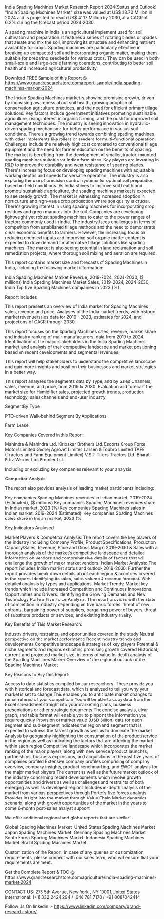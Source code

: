 India Spading Machines Market Research Report 2024(Status and Outlook)
"India Spading Machines Market" size was valued at US$ 28.70 Million in 2024 and is projected to reach US$ 41.17 Million by 2030, at a CAGR of 6.2% during the forecast period 2024-2030.

A spading machine in India is an agricultural implement used for soil cultivation and preparation. It features a series of rotating blades or spades that aerate and mix the soil, improving its structure and enhancing nutrient availability for crops. Spading machines are particularly effective in breaking up compacted soil and incorporating organic matter, making them suitable for preparing seedbeds for various crops. They can be used in both small-scale and large-scale farming operations, contributing to better soil health and increased agricultural productivity.

Download FREE Sample of this Report @ https://www.grandresearchstore.com/report-sample/india-spading-machines-market-2024

The Indian Spading Machines market is showing promising growth, driven by increasing awareness about soil health, growing adoption of conservation agriculture practices, and the need for efficient primary tillage solutions. Key factors include government initiatives promoting sustainable agriculture, rising interest in organic farming, and the push for improved soil management techniques. The industry is seeing innovation in hydraulic-driven spading mechanisms for better performance in various soil conditions. There's a growing trend towards combining spading machines with other implements like rollers or seeders for multi-functional operation. Challenges include the relatively high cost compared to conventional tillage equipment and the need for farmer education on the benefits of spading. The market is benefiting from the development of smaller, tractor-mounted spading machines suitable for Indian farm sizes. Key players are investing in R&D to improve the durability and wear resistance of spading blades. There's increasing focus on developing spading machines with adjustable working depths and speeds for versatile operation. The industry is also exploring the use of precision control systems for optimal soil preparation based on field conditions. As India strives to improve soil health and promote sustainable agriculture, the spading machines market is expected to see steady growth. The market is witnessing increased adoption in horticulture and high-value crop production where soil quality is crucial. There's growing interest in using spading machines for incorporating crop residues and green manures into the soil. Companies are developing lightweight yet robust spading machines to cater to the power ranges of tractors commonly used in India. The industry faces challenges in terms of competition from established tillage methods and the need to demonstrate clear economic benefits to farmers. However, the increasing focus on reducing chemical inputs and improving soil organic matter content is expected to drive demand for alternative tillage solutions like spading machines. The market is also seeing potential in land reclamation and soil remediation projects, where thorough soil mixing and aeration are required.

This report contains market size and forecasts of Spading Machines in India, including the following market information:

India Spading Machines Market Revenue, 2019-2024, 2024-2030, ($ millions)
India Spading Machines Market Sales, 2019-2024, 2024-2030,
India Top five Spading Machines companies in 2023 (%)

Report Includes

This report presents an overview of India market for Spading Machines , sales, revenue and price. Analyses of the India market trends, with historic market revenue/sales data for 2019 - 2023, estimates for 2024, and projections of CAGR through 2030.

This report focuses on the Spading Machines sales, revenue, market share and industry ranking of main manufacturers, data from 2019 to 2024. Identification of the major stakeholders in the India Spading Machines market, and analysis of their competitive landscape and market positioning based on recent developments and segmental revenues.

This report will help stakeholders to understand the competitive landscape and gain more insights and position their businesses and market strategies in a better way.

This report analyzes the segments data by Type, and by Sales Channels, sales, revenue, and price, from 2019 to 2030. Evaluation and forecast the market size for Humidifier sales, projected growth trends, production technology, sales channels and end-user industry.

SegmentBy Type

PTO-driven
Walk-behind
Segment By Applications

Farm
Lease

Key Companies Covered in this Report:

Mahindra & Mahindra Ltd.
Kirloskar Brothers Ltd.
Escorts Group
Force Motors Limited
Godrej Agrovet Limited
Larsen & Toubro Limited
TAFE (Tractors and Farm Equipment Limited)
V.S.T Tillers Tractors Ltd.
Bharat Fritz Werner Ltd.
Premier Ltd.

Including or excluding key companies relevant to your analysis.

Competitor Analysis

The report also provides analysis of leading market participants including:

Key companies Spading Machines revenues in Indian market, 2019-2024 (Estimated), ($ millions)
Key companies Spading Machines revenues share in Indian market, 2023 (%)
Key companies Spading Machines sales in Indian market, 2019-2024 (Estimated),
Key companies Spading Machines sales share in Indian market, 2023 (%)

Key Indicators Analysed

Market Players & Competitor Analysis: The report covers the key players of the industry including Company Profile, Product Specifications, Production Capacity/Sales, Revenue, Price and Gross Margin 2019-2030 & Sales with a thorough analysis of the market’s competitive landscape and detailed information on vendors and comprehensive details of factors that will challenge the growth of major market vendors.
Indian Market Analysis: The report includes Indian market status and outlook 2019-2030. Further the report provides break down details about each region & countries covered in the report. Identifying its sales, sales volume & revenue forecast. With detailed analysis by types and applications.
Market Trends: Market key trends which include Increased Competition and Continuous Innovations.
Opportunities and Drivers: Identifying the Growing Demands and New Technology
Porters Five Force Analysis: The report provides with the state of competition in industry depending on five basic forces: threat of new entrants, bargaining power of suppliers, bargaining power of buyers, threat of substitute products or services, and existing industry rivalry.

Key Benefits of This Market Research:

Industry drivers, restraints, and opportunities covered in the study
Neutral perspective on the market performance
Recent industry trends and developments
Competitive landscape & strategies of key players
Potential & niche segments and regions exhibiting promising growth covered
Historical, current, and projected market size, in terms of value
In-depth analysis of the Spading Machines Market
Overview of the regional outlook of the Spading Machines Market

Key Reasons to Buy this Report:

Access to date statistics compiled by our researchers. These provide you with historical and forecast data, which is analyzed to tell you why your market is set to change
This enables you to anticipate market changes to remain ahead of your competitors
You will be able to copy data from the Excel spreadsheet straight into your marketing plans, business presentations or other strategic documents
The concise analysis, clear graph, and table format will enable you to pinpoint the information you require quickly
Provision of market value (USD Billion) data for each segment and sub-segment
Indicates the region and segment that is expected to witness the fastest growth as well as to dominate the market
Analysis by geography highlighting the consumption of the product/service in the region as well as indicating the factors that are affecting the market within each region
Competitive landscape which incorporates the market ranking of the major players, along with new service/product launches, partnerships, business expansions, and acquisitions in the past five years of companies profiled
Extensive company profiles comprising of company overview, company insights, product benchmarking, and SWOT analysis for the major market players
The current as well as the future market outlook of the industry concerning recent developments which involve growth opportunities and drivers as well as challenges and restraints of both emerging as well as developed regions
Includes in-depth analysis of the market from various perspectives through Porter’s five forces analysis
Provides insight into the market through Value Chain
Market dynamics scenario, along with growth opportunities of the market in the years to come
6-month post-sales analyst support

We offer additional regional and global reports that are similar:

Global Spading Machines Market 
United States Spading Machines Market 
Japan Spading Machines Market 
Germany Spading Machines Market 
South Korea Spading Machines Market 
Indonesia Spading Machines Market 
Brazil Spading Machines Market

Customization of the Report: In case of any queries or customization requirements, please connect with our sales team, who will ensure that your requirements are meet.

Get the Complete Report & TOC @ https://www.grandresearchstore.com/agriculture/india-spading-machines-market-2024

CONTACT US:
276 5th Avenue, New York , NY 10001,United States
International: (+1) 332 2424 294 /  646 781 7170 / +91 8087042414

Follow Us On linkedin :- https://www.linkedin.com/company/grand-research-store/

